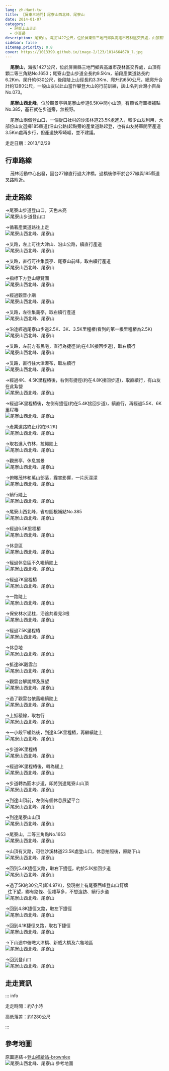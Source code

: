 ```yaml
---
lang: zh-Hant-tw
title: 【屏東三地門】尾寮山西北峰、尾寮山
date: 2014-01-07
category: 
  - 屏東上山走走
  - 小百岳
description: 尾寮山，海拔1427公尺，位於屏東縣三地門鄉與高雄市茂林區交界處，山頂有顆二等三角點No.1653；尾寮山登山步道全長約9.5Km，前段產業道路長約6.2Km、爬升約630公尺，後段陡上山徑長約3.3Km、爬升約650公尺，總爬升合計約1280公尺，一般山友以此山當作攀登大山的行前訓練，該山名列台灣小百岳No.073。 尾寮山西北峰，位於觀景亭與尾寮山步道6.5K中間小山頭，有顆省府圖根補點No.385，基石就在步道旁，無視野。
sidebar: false
sitemap.priority: 0.8
cover: https://1013399.github.io/image-2/123/1014664670_l.jpg
---
```


    **尾寮山**，海拔1427公尺，位於屏東縣三地門鄉與高雄市茂林區交界處，山頂有顆二等三角點No.1653；尾寮山登山步道全長約9.5Km，前段產業道路長約6.2Km、爬升約630公尺，後段陡上山徑長約3.3Km、爬升約650公尺，總爬升合計約1280公尺，一般山友以此山當作攀登大山的行前訓練，該山名列台灣小百岳No.073。  

    **尾寮山西北峰**，位於觀景亭與尾寮山步道6.5K中間小山頭，有顆省府圖根補點No.385，基石就在步道旁，無視野。  

<!-- more -->

    尾寮山兩個登山口，一個從口社村的沙溪林道23.5K處進入，較少山友利用，大部份山友選擇185縣道(沿山公路)起點旁的產業道路起登，也有山友將車開至產道3.5Km處再步行，但產道狹窄崎嶇，並不建議。

走走日期：2013/12/29

## 行車路線  
    茂林活動中心出發，回台27線直行過大津橋，過橋後停車於台27線與185縣道叉路附近。

## 走走路線  
→尾寮山步道登山口，天色未亮  
![尾寮山步道登山口](https://1013399.github.io/image-2/123/1014664520_l.jpg)

→循著產業道路往上走  
![尾寮山西北峰、尾寮山](https://1013399.github.io/image-2/123/1014664523_l.jpg)

→叉路，左上可往大津山、沿山公路，續直行產道  
![尾寮山西北峰、尾寮山](https://1013399.github.io/image-2/123/1014664527_l.jpg)

→叉路，直行可往集義亭、尾寮山前峰，取右續行產道  
![尾寮山西北峰、尾寮山](https://1013399.github.io/image-2/123/1014664529_l.jpg)

→指標下方登山導覽圖  
![尾寮山西北峰、尾寮山](https://1013399.github.io/image-2/123/1014664535_l.jpg)

→經過觀音小廟  
![尾寮山西北峰、尾寮山](https://1013399.github.io/image-2/123/1014664539_l.jpg)

→叉路，左往集義亭，取右續行產道  
![尾寮山西北峰、尾寮山](https://1013399.github.io/image-2/123/1014664543_l.jpg)

→沿途經過尾寮山步道2.5K、3K、3.5K里程樁(看到的第一根里程樁為2.5K)  
![尾寮山西北峰、尾寮山](https://1013399.github.io/image-2/123/1014664545_l.jpg)

→叉路，左前方有民宅，直行為捷徑(約在4.1K接回步道)，取右續行  
![尾寮山西北峰、尾寮山](https://1013399.github.io/image-2/123/1014664546_l.jpg)

→叉路，直行往大津瀑布，取左續行  
![尾寮山西北峰、尾寮山](https://1013399.github.io/image-2/123/1014664550_l.jpg)

→經過4K、4.5K里程樁後，右側有捷徑(約在4.8K接回步道)，取直續行，有山友在此紮營  
![尾寮山西北峰、尾寮山](https://1013399.github.io/image-2/123/1014664552_l.jpg)

→經過5K里程樁後，左側有捷徑(約在5.4K接回步道)，續直行，再經過5.5K、6K里程樁  
![尾寮山西北峰、尾寮山](https://1013399.github.io/image-2/123/1014664557_l.jpg)

→產業道路終止(約在6.2K)  
![尾寮山西北峰、尾寮山](https://1013399.github.io/image-2/123/1014664558_l.jpg)

→取右進入竹林，拉繩陡上  
![尾寮山西北峰、尾寮山](https://1013399.github.io/image-2/123/1014664563_l.jpg)

→觀景亭，休息賞景  
![尾寮山西北峰、尾寮山](https://1013399.github.io/image-2/123/1014664567_l.jpg)

→俯瞰茂林和萬山部落，霾害影響，一片灰濛濛  
![尾寮山西北峰、尾寮山](https://1013399.github.io/image-2/123/1014664569_l.jpg)

→續行陡上  
![尾寮山西北峰、尾寮山](https://1013399.github.io/image-2/123/1014664572_l.jpg)

→尾寮山西北峰，省府圖根補點No.385  
![尾寮山西北峰、尾寮山](https://1013399.github.io/image-2/123/1014664574_l.jpg)

→經過6.5K里程樁  
![尾寮山西北峰、尾寮山](https://1013399.github.io/image-2/123/1014664576_l.jpg)

→休息區  
![尾寮山西北峰、尾寮山](https://1013399.github.io/image-2/123/1014664579_l.jpg)

→經過休息區不久繼續陡上  
![尾寮山西北峰、尾寮山](https://1013399.github.io/image-2/123/1014664582_l.jpg)

→經過7K里程樁  
![尾寮山西北峰、尾寮山](https://1013399.github.io/image-2/123/1014664583_l.jpg)

→一路陡上  
![尾寮山西北峰、尾寮山](https://1013399.github.io/image-2/123/1014664587_l.jpg)

→保安林水泥柱，沿途共看見3根  
![尾寮山西北峰、尾寮山](https://1013399.github.io/image-2/123/1014664590_l.jpg)

→經過7.5K里程樁  
![尾寮山西北峰、尾寮山](https://1013399.github.io/image-2/123/1014664591_l.jpg)

→休息地  
![尾寮山西北峰、尾寮山](https://1013399.github.io/image-2/123/1014664594_l.jpg)

→抵達8K觀雲台  
![尾寮山西北峰、尾寮山](https://1013399.github.io/image-2/123/1014664595_l.jpg)

→觀雲台解說牌及展望  
![尾寮山西北峰、尾寮山](https://1013399.github.io/image-2/123/1014664597_l.jpg)

→過了觀雲台依舊繼續陡上  
![尾寮山西北峰、尾寮山](https://1013399.github.io/image-2/123/1014664600_l.jpg)

→上抵稜線，取右行  
![尾寮山西北峰、尾寮山](https://1013399.github.io/image-2/123/1014664605_l.jpg)

→一小段平緩路後，到達8.5K里程樁，再繼續陡上  
![尾寮山西北峰、尾寮山](https://1013399.github.io/image-2/123/1014664608_l.jpg)

→步道9K里程樁  
![尾寮山西北峰、尾寮山](https://1013399.github.io/image-2/123/1014664610_l.jpg)

→經過9K里程樁後，轉為緩上  
![尾寮山西北峰、尾寮山](https://1013399.github.io/image-2/123/1014664617_l.jpg)

→步道轉為圓木步道，即將到達尾寮山山頂  
![尾寮山西北峰、尾寮山](https://1013399.github.io/image-2/123/1014664621_l.jpg)

→到達山頂前，左側有個休息展望平台  
![尾寮山西北峰、尾寮山](https://1013399.github.io/image-2/123/1014664625_l.jpg)

→到達尾寮山山頂  
![尾寮山西北峰、尾寮山](https://1013399.github.io/image-2/123/1014664630_l.jpg)

→尾寮山，二等三角點No.1653  
![尾寮山西北峰、尾寮山](https://1013399.github.io/image-2/123/1014664640_l.jpg)

→山頂有叉路，可往沙溪林道23.5K處登山口，休息拍照後，原路下山  
![尾寮山西北峰、尾寮山](https://1013399.github.io/image-2/123/1014664645_l.jpg)

→回到5.4K捷徑叉路，取右下捷徑，約於5.1K接回步道  
![尾寮山西北峰、尾寮山](https://1013399.github.io/image-2/123/1014664648_l.jpg)

→過了5K約30公尺(即4.97K)，發現樹上有尾寮西峰登山口釘牌  
  往下望，綁有路條、但雜草多，不想造訪、續行步道  
![尾寮山西北峰、尾寮山](https://1013399.github.io/image-2/123/1014664652_l.jpg)

→回到4.8K捷徑叉路，取左下捷徑  
![尾寮山西北峰、尾寮山](https://1013399.github.io/image-2/123/1014664660_l.jpg)

→回到4.1K捷徑叉路，取右下捷徑  
![尾寮山西北峰、尾寮山](https://1013399.github.io/image-2/123/1014664667_l.jpg)

→下山途中俯瞰大津橋、新威大橋及六龜地區  
![尾寮山西北峰、尾寮山](https://1013399.github.io/image-2/123/1014664670_l.jpg)

→回到登山口  
![尾寮山西北峰、尾寮山](https://1013399.github.io/image-2/123/1014664674_l.jpg)

## 走走資訊

::: info

走走時間：約7小時

高低落差：約1280公尺

:::

## 參考地圖  
原圖連結→[登山補給站-brownlee](http://www.keepon.com.tw/DiscussLoad.aspx?code=314B5CF9AEC3A19113F6CAA6F539A6621F69A753B64927D9)  
![尾寮山西北峰、尾寮山 參考地圖](https://1013399.github.io/image-2/123/1014664763_l.jpg)